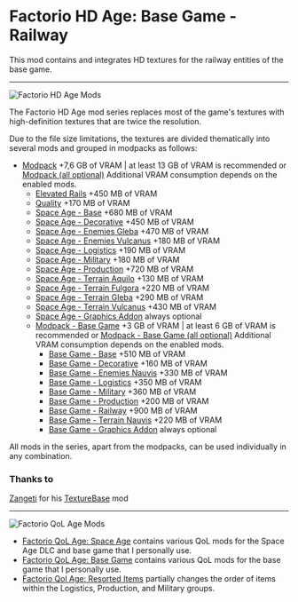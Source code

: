 # Factorio HD Age: Base Game - Railway

This mod contains and integrates HD textures for the railway entities of the base game.

***

![Factorio HD Age Mods](https://codeberg.org/Ingo_Igel/Factorio_HD_Age_and_Factorio_QoL_Age/raw/branch/main/.gallery/Factorio_HD_Age_Logo.png)

The Factorio HD Age mod series replaces most of the game's textures with high-definition textures that are twice the resolution.

Due to the file size limitations, the textures are divided thematically into several mods and grouped in modpacks as follows:

* [Modpack](https://mods.factorio.com/mod/factorio_hd_age_modpack) +7,6 GB of VRAM | at least 13 GB of VRAM is recommended
  or [Modpack (all optional)](https://mods.factorio.com/mod/factorio_hd_age_modpack_optional) Additional VRAM consumption depends on the enabled mods.
  * [Elevated Rails](https://mods.factorio.com/mod/factorio_hd_age_elevated_rails) +450 MB of VRAM
  * [Quality](https://mods.factorio.com/mod/factorio_hd_age_quality) +170 MB of VRAM
  * [Space Age - Base](https://mods.factorio.com/mod/factorio_hd_age_space_age_base) +680 MB of VRAM
  * [Space Age - Decorative](https://mods.factorio.com/mod/factorio_hd_age_space_age_decorative) +450 MB of VRAM
  * [Space Age - Enemies Gleba](https://mods.factorio.com/mod/factorio_hd_age_space_age_enemies_gleba) +470 MB of VRAM
  * [Space Age - Enemies Vulcanus](https://mods.factorio.com/mod/factorio_hd_age_space_age_enemies_vulcanus) +180 MB of VRAM
  * [Space Age - Logistics](https://mods.factorio.com/mod/factorio_hd_age_space_age_logistics) +190 MB of VRAM
  * [Space Age - Military](https://mods.factorio.com/mod/factorio_hd_age_space_age_military) +180 MB of VRAM
  * [Space Age - Production](https://mods.factorio.com/mod/factorio_hd_age_space_age_production) +720 MB of VRAM
  * [Space Age - Terrain Aquilo](https://mods.factorio.com/mod/factorio_hd_age_space_age_terrain_aquilo) +130 MB of VRAM
  * [Space Age - Terrain Fulgora](https://mods.factorio.com/mod/factorio_hd_age_space_age_terrain_fulgora) +220 MB of VRAM
  * [Space Age - Terrain Gleba](https://mods.factorio.com/mod/factorio_hd_age_space_age_terrain_gleba) +290 MB of VRAM
  * [Space Age - Terrain Vulcanus](https://mods.factorio.com/mod/factorio_hd_age_space_age_terrain_vulcanus) +430 MB of VRAM
  * [Space Age - Graphics Addon](https://mods.factorio.com/mod/factorio_hd_age_space_age_graphics_addon) always optional
  * [Modpack - Base Game](https://mods.factorio.com/mod/factorio_hd_age_modpack_base_game_only) +3 GB of VRAM | at least 6 GB of VRAM is recommended
    or [Modpack - Base Game (all optional)](https://mods.factorio.com/mod/factorio_hd_age_modpack_base_game_optional) Additional VRAM consumption depends on the enabled mods.
    * [Base Game - Base](https://mods.factorio.com/mod/factorio_hd_age_base_game_base) +510 MB of VRAM
    * [Base Game - Decorative](https://mods.factorio.com/mod/factorio_hd_age_base_game_decorative) +160 MB of VRAM
    * [Base Game - Enemies Nauvis](https://mods.factorio.com/mod/factorio_hd_age_base_game_enemies_nauvis) +330 MB of VRAM
    * [Base Game - Logistics](https://mods.factorio.com/mod/factorio_hd_age_base_game_logistics) +350 MB of VRAM
    * [Base Game - Military](https://mods.factorio.com/mod/factorio_hd_age_base_game_military) +360 MB of VRAM
    * [Base Game - Production](https://mods.factorio.com/mod/factorio_hd_age_base_game_production) +200 MB of VRAM
    * [Base Game - Railway](https://mods.factorio.com/mod/factorio_hd_age_base_game_railway) +900 MB of VRAM
    * [Base Game - Terrain Nauvis](https://mods.factorio.com/mod/factorio_hd_age_base_game_terrain_nauvis) +220 MB of VRAM
    * [Base Game - Graphics Addon](https://mods.factorio.com/mod/factorio_hd_age_base_game_graphics_addon) always optional

All mods in the series, apart from the modpacks, can be used individually in any combination.

### Thanks to
[Zangeti](https://mods.factorio.com/user/Zangeti) for his [TextureBase](https://mods.factorio.com/mod/texturebase) mod

***

![Factorio QoL Age Mods](https://codeberg.org/Ingo_Igel/Factorio_HD_Age_and_Factorio_QoL_Age/raw/branch/main/.gallery/Factorio_QoL_Age_Logo.png)

* [Factorio QoL Age: Space Age](https://mods.factorio.com/mod/factorio_qol_age_space_age)
  contains various QoL mods for the Space Age DLC and base game that I personally use.
* [Factorio QoL Age: Base Game](https://mods.factorio.com/mod/factorio_qol_age_base_game)
  contains various QoL mods for the base game that I personally use.
* [Factorio Qol Age: Resorted Items](https://mods.factorio.com/mod/factorio_qol_age_resorted_items)
  partially changes the order of items within the Logistics, Production, and Military groups.
